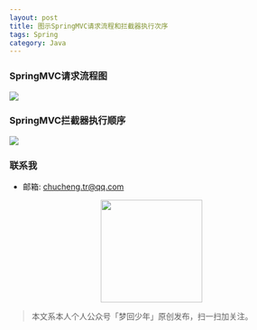 ```yaml
---
layout: post
title: 图示SpringMVC请求流程和拦截器执行次序
tags: Spring
category: Java
---
```


### SpringMVC请求流程图

![](http://www.admin10000.com/UploadFiles/Document/201506/22/20150622201744945974.PNG)

### SpringMVC拦截器执行顺序

![](http://www.admin10000.com/UploadFiles/Document/201506/22/20150622201744725335.PNG)


### 联系我

- 邮箱: chucheng.tr@qq.com

<div align="center">
<img src="https://chucheng92.github.io/assets/img/qrcode.png" width="180" height="182" />
</div>

> 本文系本人个人公众号「梦回少年」原创发布，扫一扫加关注。